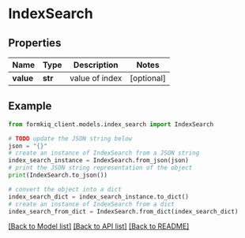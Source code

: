 # IndexSearch


## Properties

Name | Type | Description | Notes
------------ | ------------- | ------------- | -------------
**value** | **str** | value of index | [optional] 

## Example

```python
from formkiq_client.models.index_search import IndexSearch

# TODO update the JSON string below
json = "{}"
# create an instance of IndexSearch from a JSON string
index_search_instance = IndexSearch.from_json(json)
# print the JSON string representation of the object
print(IndexSearch.to_json())

# convert the object into a dict
index_search_dict = index_search_instance.to_dict()
# create an instance of IndexSearch from a dict
index_search_from_dict = IndexSearch.from_dict(index_search_dict)
```
[[Back to Model list]](../README.md#documentation-for-models) [[Back to API list]](../README.md#documentation-for-api-endpoints) [[Back to README]](../README.md)



